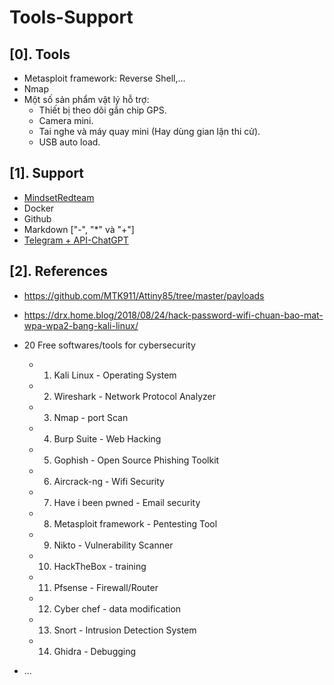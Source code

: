 # Tools-Support

## [0]. Tools

- Metasploit framework: Reverse Shell,...
- Nmap
- Một số sản phẩm vật lý hỗ trợ:
    * Thiết bị theo dõi gắn chip GPS.
    * Camera mini.
    * Tai nghe và máy quay mini (Hay dùng gian lận thi cử).
    * USB auto load.

## [1]. Support
- [MindsetRedteam](https://github.com/CyberJutsu/RedTeam)
- Docker
- Github
- Markdown ["-", "*" và "+"]
- [Telegram + API-ChatGPT](https://www.facebook.com/groups/j2team.community/permalink/2070108753321234/?mibextid=S66gvF) 

## [2]. References

- https://github.com/MTK911/Attiny85/tree/master/payloads

- https://drx.home.blog/2018/08/24/hack-password-wifi-chuan-bao-mat-wpa-wpa2-bang-kali-linux/

- 20 Free softwares/tools for cybersecurity
   - 1. Kali Linux - Operating System
   - 2. Wireshark - Network Protocol Analyzer
   - 3. Nmap - port Scan
   - 4. Burp Suite - Web Hacking
   - 5. Gophish - Open Source Phishing Toolkit
   - 6. Aircrack-ng - Wifi Security
   - 7. Have i been pwned - Email security
   - 8. Metasploit framework - Pentesting Tool
   - 9. Nikto - Vulnerability Scanner
   - 10. HackTheBox - training
   - 11. Pfsense - Firewall/Router
   - 12. Cyber chef - data modification
   - 13. Snort - Intrusion Detection System
   - 14. Ghidra - Debugging
- ...

